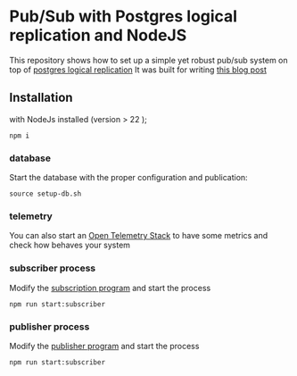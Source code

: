 # Pub/Sub with Postgres logical replication and NodeJS 

This repository shows how to set up a simple yet robust pub/sub system on top of [postgres logical replication](https://www.postgresql.org/docs/current/logical-replication.html)
It was built for writing [this blog post]()

## Installation

with NodeJs installed (version > 22 );

```shell
npm i
```

### database

Start the database with the proper configuration and publication:   

```shell
source setup-db.sh
```

### telemetry

You can also start an [Open Telemetry Stack](https://github.com/grafana/docker-otel-lgtm) to have some metrics and check how behaves your system

### subscriber process

Modify the [subscription program](./apps/subscriber) and start the process

```shell
npm run start:subscriber 
```

### publisher process

Modify the [publisher program](./apps/publisher) and start the process

```shell
npm run start:subscriber 
```

